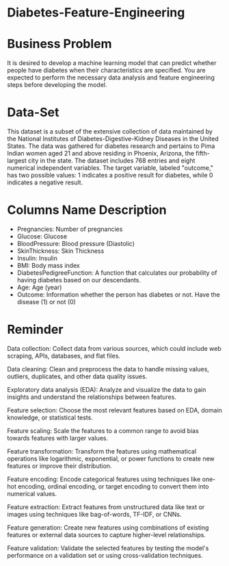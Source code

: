 # Diabetes-Feature-Engineering


# Business Problem
It is desired to develop a machine learning model that can predict whether people have diabetes when their characteristics are specified. You are expected to perform the necessary data analysis and feature engineering steps before developing the model.

# Data-Set
This dataset is a subset of the extensive collection of data maintained by the National Institutes of Diabetes-Digestive-Kidney Diseases in the United States. The data was gathered for diabetes research and pertains to Pima Indian women aged 21 and above residing in Phoenix, Arizona, the fifth-largest city in the state. The dataset includes 768 entries and eight numerical independent variables. The target variable, labeled "outcome," has two possible values: 1 indicates a positive result for diabetes, while 0 indicates a negative result.

# Columns Name  Description
- Pregnancies:	Number of pregnancies
- Glucose: Glucose
- BloodPressure: Blood pressure (Diastolic)
- SkinThickness: Skin Thickness
- Insulin: Insulin
- BMI:	Body mass index
- DiabetesPedigreeFunction:	A function that calculates our probability of having diabetes based on our descendants.
- Age:	Age (year)
- Outcome:	Information whether the person has diabetes or not. Have the disease (1) or not (0)

# Reminder
Data collection: Collect data from various sources, which could include web scraping, APIs, databases, and flat files.

Data cleaning: Clean and preprocess the data to handle missing values, outliers, duplicates, and other data quality issues.

Exploratory data analysis (EDA): Analyze and visualize the data to gain insights and understand the relationships between features.

Feature selection: Choose the most relevant features based on EDA, domain knowledge, or statistical tests.

Feature scaling: Scale the features to a common range to avoid bias towards features with larger values.

Feature transformation: Transform the features using mathematical operations like logarithmic, exponential, or power functions to create new features or improve  their distribution.

Feature encoding: Encode categorical features using techniques like one-hot encoding, ordinal encoding, or target encoding to convert them into numerical values.

Feature extraction: Extract features from unstructured data like text or images using techniques like bag-of-words, TF-IDF, or CNNs.

Feature generation: Create new features using combinations of existing features or external data sources to capture higher-level relationships.

Feature validation: Validate the selected features by testing the model's performance on a validation set or using cross-validation techniques.

